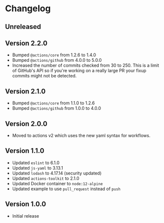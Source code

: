 # Changelog

## Unreleased

## Version 2.2.0

- Bumped `@actions/core` from 1.2.6 to 1.4.0
- Bumped `@actions/github` from 4.0.0 to 5.0.0
- Increased the number of commits checked from 30 to 250.
  This is a limit of GitHub's API so if you're working on a really large PR your fixup commits might not be detected.

## Version 2.1.0

- Bumped `@actions/core` from 1.1.0 to 1.2.6
- Bumped `@actions/github` from 1.0.0 to 4.0.0

## Version 2.0.0

- Moved to actions v2 which uses the new yaml syntax for workflows.

## Version 1.1.0

- Updated `eslint` to 6.1.0
- Updated `js-yaml` to 3.13.1
- Updated `lodash` to 4.17.14 (security updated)
- Updated `actions-toolkit` to 2.1.0
- Updated Docker container to `node:12-alpine`
- Updated example to use `pull_request` instead of `push`

## Version 1.0.0

- Initial release
